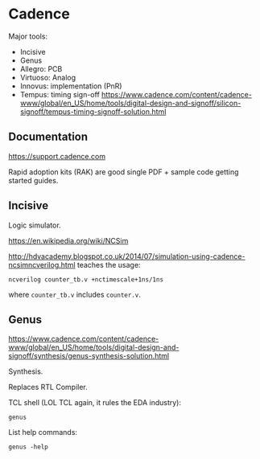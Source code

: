 # Cadence

Major tools:

- Incisive
- Genus
- Allegro: PCB
- Virtuoso: Analog
- Innovus: implementation (PnR)
- Tempus: timing sign-off <https://www.cadence.com/content/cadence-www/global/en_US/home/tools/digital-design-and-signoff/silicon-signoff/tempus-timing-signoff-solution.html>

## Documentation

<https://support.cadence.com>

Rapid adoption kits (RAK) are good single PDF + sample code getting started guides.

## Incisive

Logic simulator.

<https://en.wikipedia.org/wiki/NCSim>

<http://hdvacademy.blogspot.co.uk/2014/07/simulation-using-cadence-ncsimncverilog.html> teaches the usage:

    ncverilog counter_tb.v +nctimescale+1ns/1ns

where `counter_tb.v` includes `counter.v`.

## Genus

<https://www.cadence.com/content/cadence-www/global/en_US/home/tools/digital-design-and-signoff/synthesis/genus-synthesis-solution.html>

Synthesis.

Replaces RTL Compiler.

TCL shell (LOL TCL again, it rules the EDA industry):

    genus

List help commands:

    genus -help
